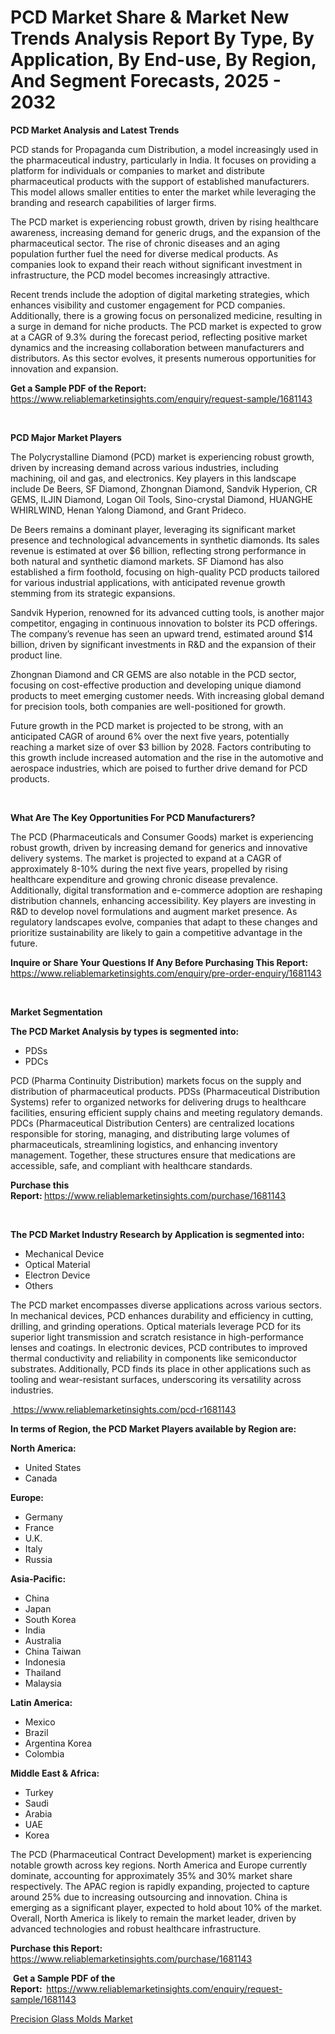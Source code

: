 <p><h1>PCD Market Share & Market New Trends Analysis Report By Type, By Application, By End-use, By Region, And Segment Forecasts, 2025 - 2032</h1></p><p><strong>PCD Market Analysis and Latest Trends</strong></p>
<p><p>PCD stands for Propaganda cum Distribution, a model increasingly used in the pharmaceutical industry, particularly in India. It focuses on providing a platform for individuals or companies to market and distribute pharmaceutical products with the support of established manufacturers. This model allows smaller entities to enter the market while leveraging the branding and research capabilities of larger firms.</p><p>The PCD market is experiencing robust growth, driven by rising healthcare awareness, increasing demand for generic drugs, and the expansion of the pharmaceutical sector. The rise of chronic diseases and an aging population further fuel the need for diverse medical products. As companies look to expand their reach without significant investment in infrastructure, the PCD model becomes increasingly attractive.</p><p>Recent trends include the adoption of digital marketing strategies, which enhances visibility and customer engagement for PCD companies. Additionally, there is a growing focus on personalized medicine, resulting in a surge in demand for niche products. The PCD market is expected to grow at a CAGR of 9.3% during the forecast period, reflecting positive market dynamics and the increasing collaboration between manufacturers and distributors. As this sector evolves, it presents numerous opportunities for innovation and expansion.</p></p>
<p><strong>Get a Sample PDF of the Report:&nbsp;</strong> <a href="https://www.reliablemarketinsights.com/enquiry/request-sample/1681143?utm_campaign=3261&utm_medium=2&utm_source=Github&utm_content=ia&utm_term=24032025&utm_id=pcd">https://www.reliablemarketinsights.com/enquiry/request-sample/1681143</a></p>
<p>&nbsp;</p>
<p><strong>PCD Major Market Players</strong></p>
<p><p>The Polycrystalline Diamond (PCD) market is experiencing robust growth, driven by increasing demand across various industries, including machining, oil and gas, and electronics. Key players in this landscape include De Beers, SF Diamond, Zhongnan Diamond, Sandvik Hyperion, CR GEMS, ILJIN Diamond, Logan Oil Tools, Sino-crystal Diamond, HUANGHE WHIRLWIND, Henan Yalong Diamond, and Grant Prideco.</p><p>De Beers remains a dominant player, leveraging its significant market presence and technological advancements in synthetic diamonds. Its sales revenue is estimated at over $6 billion, reflecting strong performance in both natural and synthetic diamond markets. SF Diamond has also established a firm foothold, focusing on high-quality PCD products tailored for various industrial applications, with anticipated revenue growth stemming from its strategic expansions.</p><p>Sandvik Hyperion, renowned for its advanced cutting tools, is another major competitor, engaging in continuous innovation to bolster its PCD offerings. The company’s revenue has seen an upward trend, estimated around $14 billion, driven by significant investments in R&D and the expansion of their product line.</p><p>Zhongnan Diamond and CR GEMS are also notable in the PCD sector, focusing on cost-effective production and developing unique diamond products to meet emerging customer needs. With increasing global demand for precision tools, both companies are well-positioned for growth.</p><p>Future growth in the PCD market is projected to be strong, with an anticipated CAGR of around 6% over the next five years, potentially reaching a market size of over $3 billion by 2028. Factors contributing to this growth include increased automation and the rise in the automotive and aerospace industries, which are poised to further drive demand for PCD products.</p></p>
<p>&nbsp;</p>
<p><strong>What Are The Key Opportunities For PCD Manufacturers?</strong></p>
<p><p>The PCD (Pharmaceuticals and Consumer Goods) market is experiencing robust growth, driven by increasing demand for generics and innovative delivery systems. The market is projected to expand at a CAGR of approximately 8-10% during the next five years, propelled by rising healthcare expenditure and growing chronic disease prevalence. Additionally, digital transformation and e-commerce adoption are reshaping distribution channels, enhancing accessibility. Key players are investing in R&D to develop novel formulations and augment market presence. As regulatory landscapes evolve, companies that adapt to these changes and prioritize sustainability are likely to gain a competitive advantage in the future.</p></p>
<p><strong>Inquire or Share Your Questions If Any Before Purchasing This Report:</strong> <a href="https://www.reliablemarketinsights.com/enquiry/pre-order-enquiry/1681143?utm_campaign=3261&utm_medium=2&utm_source=Github&utm_content=ia&utm_term=24032025&utm_id=pcd">https://www.reliablemarketinsights.com/enquiry/pre-order-enquiry/1681143</a></p>
<p>&nbsp;</p>
<p><strong>Market Segmentation</strong></p>
<p><strong>The PCD Market Analysis by types is segmented into:</strong></p>
<p><ul><li>PDSs</li><li>PDCs</li></ul></p>
<p><p>PCD (Pharma Continuity Distribution) markets focus on the supply and distribution of pharmaceutical products. PDSs (Pharmaceutical Distribution Systems) refer to organized networks for delivering drugs to healthcare facilities, ensuring efficient supply chains and meeting regulatory demands. PDCs (Pharmaceutical Distribution Centers) are centralized locations responsible for storing, managing, and distributing large volumes of pharmaceuticals, streamlining logistics, and enhancing inventory management. Together, these structures ensure that medications are accessible, safe, and compliant with healthcare standards.</p></p>
<p><strong>Purchase this Report:&nbsp;</strong><a href="https://www.reliablemarketinsights.com/purchase/1681143?utm_campaign=3261&utm_medium=2&utm_source=Github&utm_content=ia&utm_term=24032025&utm_id=pcd">https://www.reliablemarketinsights.com/purchase/1681143</a></p>
<p>&nbsp;</p>
<p><strong>The PCD Market Industry Research by Application is segmented into:</strong></p>
<p><ul><li>Mechanical Device</li><li>Optical Material</li><li>Electron Device</li><li>Others</li></ul></p>
<p><p>The PCD market encompasses diverse applications across various sectors. In mechanical devices, PCD enhances durability and efficiency in cutting, drilling, and grinding operations. Optical materials leverage PCD for its superior light transmission and scratch resistance in high-performance lenses and coatings. In electronic devices, PCD contributes to improved thermal conductivity and reliability in components like semiconductor substrates. Additionally, PCD finds its place in other applications such as tooling and wear-resistant surfaces, underscoring its versatility across industries.</p></p>
<p><a href="https://www.reliablemarketinsights.com/pcd-r1681143?utm_campaign=3261&utm_medium=2&utm_source=Github&utm_content=ia&utm_term=24032025&utm_id=pcd">&nbsp;https://www.reliablemarketinsights.com/pcd-r1681143</a></p>
<p><strong>In terms of Region, the PCD Market Players available by Region are:</strong></p>
<p>
    <p> <strong> North America: </strong>
        <ul>
            <li>United States</li>
            <li>Canada</li>
        </ul>
        </p> 
    <p> <strong> Europe: </strong>
        <ul>
            <li>Germany</li>
            <li>France</li>
            <li>U.K.</li>
            <li>Italy</li>
            <li>Russia</li>
        </ul>
        </p> 
    <p> <strong> Asia-Pacific: </strong>
        <ul>
            <li>China</li>
            <li>Japan</li>
            <li>South Korea</li>
            <li>India</li>
            <li>Australia</li>
            <li>China Taiwan</li>
            <li>Indonesia</li>
            <li>Thailand</li>
            <li>Malaysia</li>
        </ul>
        </p> 
    <p> <strong> Latin America: </strong>
        <ul>
            <li>Mexico</li>
            <li>Brazil</li>
            <li>Argentina Korea</li>
            <li>Colombia</li>
        </ul>
        </p> 
    <p> <strong> Middle East & Africa: </strong>
        <ul>
            <li>Turkey</li>
            <li>Saudi</li>
            <li>Arabia</li>
            <li>UAE</li>
            <li>Korea</li>
        </ul>
    </p>
    </p>
<p><p>The PCD (Pharmaceutical Contract Development) market is experiencing notable growth across key regions. North America and Europe currently dominate, accounting for approximately 35% and 30% market share respectively. The APAC region is rapidly expanding, projected to capture around 25% due to increasing outsourcing and innovation. China is emerging as a significant player, expected to hold about 10% of the market. Overall, North America is likely to remain the market leader, driven by advanced technologies and robust healthcare infrastructure.</p></p>
<p><strong>Purchase this Report: </strong><a href="https://www.reliablemarketinsights.com/purchase/1681143?utm_campaign=3261&utm_medium=2&utm_source=Github&utm_content=ia&utm_term=24032025&utm_id=pcd">https://www.reliablemarketinsights.com/purchase/1681143</a></p>
<p>&nbsp;<strong>Get a Sample PDF of the Report:&nbsp;&nbsp;</strong><a href="https://www.reliablemarketinsights.com/enquiry/request-sample/1681143?utm_campaign=3261&utm_medium=2&utm_source=Github&utm_content=ia&utm_term=24032025&utm_id=pcd">https://www.reliablemarketinsights.com/enquiry/request-sample/1681143</a></p>
<p><strong></strong></p>
<p><p><a href="https://github.com/azorrotutus/Market-Research-Report-List-1/blob/main/precision-glass-molds-market.md?utm_campaign=3261&utm_medium=2&utm_source=Github&utm_content=ia&utm_term=24032025&utm_id=pcd">Precision Glass Molds Market</a></p></p>